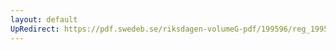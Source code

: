 ```yaml
---
layout: default
UpRedirect: https://pdf.swedeb.se/riksdagen-volumeG-pdf/199596/reg_199596/reg_199596_0022.pdf
---
```

